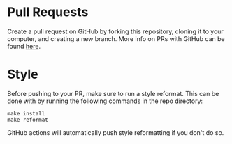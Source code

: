 # Pull Requests

Create a pull request on GitHub by forking this repository, cloning it to your computer, and creating a new branch.
More info on PRs with GitHub can be found [here](https://opensource.com/article/19/7/create-pull-request-github).

# Style

Before pushing to your PR, make sure to run a style reformat. This can be done with by running the following commands in the repo directory:
```
make install
make reformat
```
GitHub actions will automatically push style reformatting if you don't do so.
